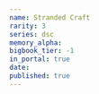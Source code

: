 ```yaml
---
name: Stranded Craft
rarity: 3
series: dsc
memory_alpha:
bigbook_tier: -1
in_portal: true
date:
published: true
---
```



